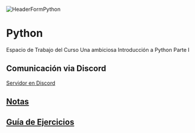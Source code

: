 ![HeaderFormPython](https://github.com/fherreraprog/python/assets/136825860/15f8c0f2-914f-418f-a37e-b7341e199b8c)

# Python
Espacio de Trabajo del Curso Una ambiciosa Introducción a Python Parte I

## Comunicación via Discord

[Servidor en Discord](https://discord.gg/8UkcdXqvj3)

## [Notas](https://github.com/fherreraprog/python/tree/ff9c6ed3324a943b287da2f391b050714d814b32/notas)


## [Guía de Ejercicios](https://docs.google.com/document/d/1-oiTe1iwyjJi6BH8gFfus80CGKHLASrCr6P9Zr-oajg/edit?usp=sharing) 

